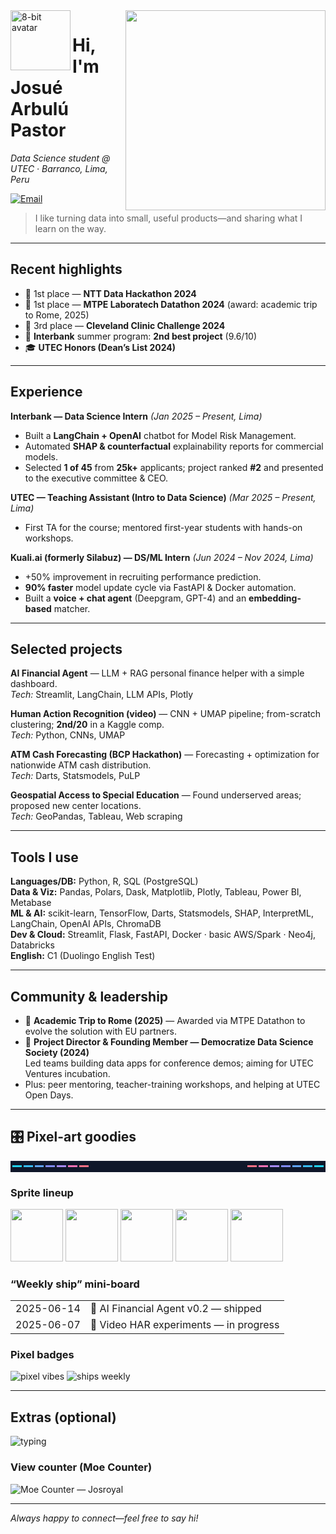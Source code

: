 <!-- Right-side stats card -->
<img align="right" src="https://github-readme-stats.vercel.app/api?username=Josroyal&show_icons=true&hide_title=true&hide_rank=true" width="320" />

<!-- Pixel avatar (DiceBear) -->
<img align="left" src="https://api.dicebear.com/7.x/pixel-art/svg?seed=JosueA" width="96" alt="8-bit avatar" />

# Hi, I'm Josué Arbulú Pastor
*Data Science student @ UTEC · Barranco, Lima, Peru*

[![Email](https://img.shields.io/badge/Email-josue.arbulu%40utec.edu.pe-1f2937?style=for-the-badge)](mailto:josue.arbulu@utec.edu.pe)
&nbsp;

> I like turning data into small, useful products—and sharing what I learn on the way.

---

## Recent highlights
- 🥇 1st place — **NTT Data Hackathon 2024**
- 🥇 1st place — **MTPE Laboratech Datathon 2024** (award: academic trip to Rome, 2025)
- 🥉 3rd place — **Cleveland Clinic Challenge 2024**
- 🏅 **Interbank** summer program: **2nd best project** (9.6/10)
- 🎓 **UTEC Honors (Dean’s List 2024)**

---

## Experience
**Interbank — Data Science Intern** *(Jan 2025 – Present, Lima)*  
- Built a **LangChain + OpenAI** chatbot for Model Risk Management.  
- Automated **SHAP & counterfactual** explainability reports for commercial models.  
- Selected **1 of 45** from **25k+** applicants; project ranked **#2** and presented to the executive committee & CEO.

**UTEC — Teaching Assistant (Intro to Data Science)** *(Mar 2025 – Present, Lima)*  
- First TA for the course; mentored first-year students with hands-on workshops.

**Kuali.ai (formerly Silabuz) — DS/ML Intern** *(Jun 2024 – Nov 2024, Lima)*  
- +50% improvement in recruiting performance prediction.  
- **90% faster** model update cycle via FastAPI & Docker automation.  
- Built a **voice + chat agent** (Deepgram, GPT-4) and an **embedding-based** matcher.

---

## Selected projects
**AI Financial Agent** — LLM + RAG personal finance helper with a simple dashboard.  
*Tech:* Streamlit, LangChain, LLM APIs, Plotly

**Human Action Recognition (video)** — CNN + UMAP pipeline; from-scratch clustering; **2nd/20** in a Kaggle comp.  
*Tech:* Python, CNNs, UMAP

**ATM Cash Forecasting (BCP Hackathon)** — Forecasting + optimization for nationwide ATM cash distribution.  
*Tech:* Darts, Statsmodels, PuLP

**Geospatial Access to Special Education** — Found underserved areas; proposed new center locations.  
*Tech:* GeoPandas, Tableau, Web scraping

---

## Tools I use
**Languages/DB:** Python, R, SQL (PostgreSQL)  
**Data & Viz:** Pandas, Polars, Dask, Matplotlib, Plotly, Tableau, Power BI, Metabase  
**ML & AI:** scikit-learn, TensorFlow, Darts, Statsmodels, SHAP, InterpretML, LangChain, OpenAI APIs, ChromaDB  
**Dev & Cloud:** Streamlit, Flask, FastAPI, Docker · basic AWS/Spark · Neo4j, Databricks  
**English:** C1 (Duolingo English Test)

---

## Community & leadership
- 🎒 **Academic Trip to Rome (2025)** — Awarded via MTPE Datathon to evolve the solution with EU partners.  
- 👥 **Project Director & Founding Member — Democratize Data Science Society (2024)**  
  Led teams building data apps for conference demos; aiming for UTEC Ventures incubation.  
- Plus: peer mentoring, teacher-training workshops, and helping at UTEC Open Days.

---

## 🎛️ Pixel-art goodies

<!-- Pixel DIVIDER (inline SVG) -->
<p align="center">
  <!-- simple retro divider -->
  <svg width="680" height="24" viewBox="0 0 340 12" xmlns="http://www.w3.org/2000/svg" shape-rendering="crispEdges">
    <rect width="340" height="12" fill="#0f172a"/>
    <rect x="2" y="5" width="10" height="2" fill="#22d3ee"/>
    <rect x="14" y="5" width="10" height="2" fill="#38bdf8"/>
    <rect x="26" y="5" width="10" height="2" fill="#60a5fa"/>
    <rect x="38" y="5" width="10" height="2" fill="#818cf8"/>
    <rect x="50" y="5" width="10" height="2" fill="#a78bfa"/>
    <rect x="62" y="5" width="10" height="2" fill="#f472b6"/>
    <rect x="74" y="5" width="10" height="2" fill="#fb7185"/>
    <rect x="256" y="5" width="10" height="2" fill="#fb7185"/>
    <rect x="268" y="5" width="10" height="2" fill="#f472b6"/>
    <rect x="280" y="5" width="10" height="2" fill="#a78bfa"/>
    <rect x="292" y="5" width="10" height="2" fill="#818cf8"/>
    <rect x="304" y="5" width="10" height="2" fill="#60a5fa"/>
    <rect x="316" y="5" width="10" height="2" fill="#38bdf8"/>
    <rect x="328" y="5" width="10" height="2" fill="#22d3ee"/>
  </svg>
</p>

### Sprite lineup
<!-- quick pixel sprites (DiceBear seeds) -->
<p>
  <img src="https://api.dicebear.com/7.x/pixel-art/svg?seed=SpriteA" height="84" />
  <img src="https://api.dicebear.com/7.x/pixel-art/svg?seed=SpriteB" height="84" />
  <img src="https://api.dicebear.com/7.x/pixel-art/svg?seed=SpriteC" height="84" />
  <img src="https://api.dicebear.com/7.x/pixel-art/svg?seed=SpriteD" height="84" />
  <img src="https://api.dicebear.com/7.x/pixel-art/svg?seed=SpriteE" height="84" />
</p>

### “Weekly ship” mini-board
<table>
  <tr><td>2025-06-14</td><td>📱 AI Financial Agent v0.2 — shipped</td></tr>
  <tr><td>2025-06-07</td><td>🧪 Video HAR experiments — in progress</td></tr>
</table>

### Pixel badges
![pixel vibes](https://img.shields.io/badge/pixel_vibes-on-8A2BE2?style=flat-square)
![ships weekly](https://img.shields.io/badge/ships-weekly-2ea043?style=flat-square)

---

## Extras (optional)

<!-- Typing header (short + friendly) -->
![typing](https://readme-typing-svg.demolab.com?duration=3000&pause=300&vCenter=true&lines=Data+Science+Student;LLMs+%26+Dashboards;Learning+in+public)

<!-- Contribution "snake": uncomment after enabling the workflow in .github/workflows -->
<!--
![snake](https://raw.githubusercontent.com/Josroyal/Josroyal/output/snake.svg)
-->

### View counter (Moe Counter)
<!-- Direct embed with your example -->
![Moe Counter — Josroyal](https://count.getloli.com/@Josroyal?name=Josroyal&theme=rule34&padding=7&offset=0&align=top&scale=1&pixelated=1&darkmode=auto)

<!-- Template if you want to change the id later:
![:name](https://count.getloli.com/@:name)
<img src="https://count.getloli.com/@:name" alt=":name" />
-->

---

*Always happy to connect—feel free to say hi!*
